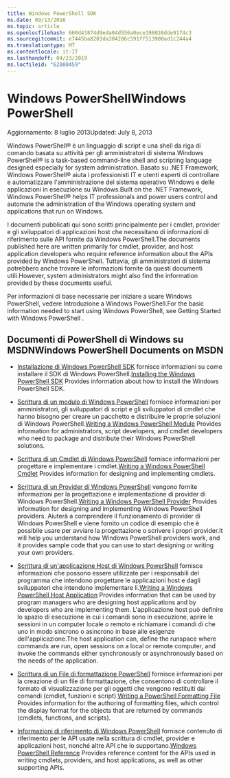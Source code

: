 ```yaml
---
title: Windows PowerShell SDK
ms.date: 09/13/2016
ms.topic: article
ms.openlocfilehash: 600d43874d9eda04d556a0ece198026dde9174c3
ms.sourcegitcommit: e7445ba8203da304286c591ff513900ad1c244a4
ms.translationtype: MT
ms.contentlocale: it-IT
ms.lasthandoff: 04/23/2019
ms.locfileid: "62080459"
---
```

# <a name="windows-powershell"></a><span data-ttu-id="3bbdc-102">Windows PowerShell</span><span class="sxs-lookup"><span data-stu-id="3bbdc-102">Windows PowerShell</span></span>

<span data-ttu-id="3bbdc-103">Aggiornamento: 8 luglio 2013</span><span class="sxs-lookup"><span data-stu-id="3bbdc-103">Updated: July 8, 2013</span></span>

<span data-ttu-id="3bbdc-104">Windows PowerShell® è un linguaggio di script e una shell da riga di comando basata su attività per gli amministratori di sistema.</span><span class="sxs-lookup"><span data-stu-id="3bbdc-104">Windows PowerShell® is a task-based command-line shell and scripting language designed especially for system administration.</span></span> <span data-ttu-id="3bbdc-105">Basato su .NET Framework, Windows PowerShell® aiuta i professionisti IT e utenti esperti di controllare e automatizzare l'amministrazione del sistema operativo Windows e delle applicazioni in esecuzione su Windows.</span><span class="sxs-lookup"><span data-stu-id="3bbdc-105">Built on the .NET Framework, Windows PowerShell® helps IT professionals and power users control and automate the administration of the Windows operating system and applications that run on Windows.</span></span>

<span data-ttu-id="3bbdc-106">I documenti pubblicati qui sono scritti principalmente per i cmdlet, provider e gli sviluppatori di applicazioni host che necessitano di informazioni di riferimento sulle API fornite da Windows PowerShell.</span><span class="sxs-lookup"><span data-stu-id="3bbdc-106">The documents published here are written primarily for cmdlet, provider, and host application developers who require reference information about the APIs provided by Windows PowerShell.</span></span>
<span data-ttu-id="3bbdc-107">Tuttavia, gli amministratori di sistema potrebbero anche trovare le informazioni fornite da questi documenti utili.</span><span class="sxs-lookup"><span data-stu-id="3bbdc-107">However, system administrators might also find the information provided by these documents useful.</span></span>

<span data-ttu-id="3bbdc-108">Per informazioni di base necessarie per iniziare a usare Windows PowerShell, vedere Introduzione a Windows PowerShell.</span><span class="sxs-lookup"><span data-stu-id="3bbdc-108">For the basic information needed to start using Windows PowerShell, see Getting Started with Windows PowerShell .</span></span>

## <a name="windows-powershell-documents-on-msdn"></a><span data-ttu-id="3bbdc-109">Documenti di PowerShell di Windows su MSDN</span><span class="sxs-lookup"><span data-stu-id="3bbdc-109">Windows PowerShell Documents on MSDN</span></span>

- <span data-ttu-id="3bbdc-110">[Installazione di Windows PowerShell SDK](https://msdn.microsoft.com/en-us/library/ff458115.aspx) fornisce informazioni su come installare il SDK di Windows PowerShell.</span><span class="sxs-lookup"><span data-stu-id="3bbdc-110">[Installing the Windows PowerShell SDK](https://msdn.microsoft.com/en-us/library/ff458115.aspx) Provides information about how to install the Windows PowerShell SDK.</span></span>

- <span data-ttu-id="3bbdc-111">[Scrittura di un modulo di Windows PowerShell](./module/writing-a-windows-powershell-module.md) fornisce informazioni per amministratori, gli sviluppatori di script e gli sviluppatori di cmdlet che hanno bisogno per creare un pacchetto e distribuire le proprie soluzioni di Windows PowerShell.</span><span class="sxs-lookup"><span data-stu-id="3bbdc-111">[Writing a Windows PowerShell Module](./module/writing-a-windows-powershell-module.md) Provides information for administrators, script developers, and cmdlet developers who need to package and distribute their Windows PowerShell solutions.</span></span>

- <span data-ttu-id="3bbdc-112">[Scrittura di un Cmdlet di Windows PowerShell](./cmdlet/writing-a-windows-powershell-cmdlet.md) fornisce informazioni per progettare e implementare i cmdlet.</span><span class="sxs-lookup"><span data-stu-id="3bbdc-112">[Writing a Windows PowerShell Cmdlet](./cmdlet/writing-a-windows-powershell-cmdlet.md) Provides information for designing and implementing cmdlets.</span></span>

- <span data-ttu-id="3bbdc-113">[Scrittura di un Provider di Windows PowerShell](./provider/writing-a-windows-powershell-provider.md) vengono fornite informazioni per la progettazione e implementazione di provider di Windows PowerShell.</span><span class="sxs-lookup"><span data-stu-id="3bbdc-113">[Writing a Windows PowerShell Provider](./provider/writing-a-windows-powershell-provider.md) Provides information for designing and implementing Windows PowerShell providers.</span></span> <span data-ttu-id="3bbdc-114">Aiuterà a comprendere il funzionamento di provider di Windows PowerShell e viene fornito un codice di esempio che è possibile usare per avviare la progettazione o scrivere i propri provider.</span><span class="sxs-lookup"><span data-stu-id="3bbdc-114">It will help you understand how Windows PowerShell providers work, and it provides sample code that you can use to start designing or writing your own providers.</span></span>

- <span data-ttu-id="3bbdc-115">[Scrittura di un'applicazione Host di Windows PowerShell](./hosting/writing-a-windows-powershell-host-application.md) fornisce informazioni che possono essere utilizzate per i responsabili del programma che intendono progettare le applicazioni host e dagli sviluppatori che intendono implementare li.</span><span class="sxs-lookup"><span data-stu-id="3bbdc-115">[Writing a Windows PowerShell Host Application](./hosting/writing-a-windows-powershell-host-application.md) Provides information that can be used by program managers who are designing host applications and by developers who are implementing them.</span></span> <span data-ttu-id="3bbdc-116">L'applicazione host può definire lo spazio di esecuzione in cui i comandi sono in esecuzione, aprire le sessioni in un computer locale o remoto e richiamare i comandi di che uno in modo sincrono o asincrono in base alle esigenze dell'applicazione.</span><span class="sxs-lookup"><span data-stu-id="3bbdc-116">The host application can, define the runspace where commands are run, open sessions on a local or remote computer, and invoke the commands either synchronously or asynchronously based on the needs of the application.</span></span>

- <span data-ttu-id="3bbdc-117">[Scrittura di un File di formattazione PowerShell](./format/writing-a-powershell-formatting-file.md) fornisce informazioni per la creazione di un file di formattazione, che consentono di controllare il formato di visualizzazione per gli oggetti che vengono restituiti dai comandi (cmdlet, funzioni e script).</span><span class="sxs-lookup"><span data-stu-id="3bbdc-117">[Writing a PowerShell Formatting File](./format/writing-a-powershell-formatting-file.md) Provides information for the authoring of formatting files, which control the display format for the objects that are returned by commands (cmdlets, functions, and scripts).</span></span>

- <span data-ttu-id="3bbdc-118">[Informazioni di riferimento di Windows PowerShell](./windows-powershell-reference.md) fornisce contenuto di riferimento per le API usate nella scrittura di cmdlet, provider e applicazioni host, nonché altre API che lo supportano.</span><span class="sxs-lookup"><span data-stu-id="3bbdc-118">[Windows PowerShell Reference](./windows-powershell-reference.md) Provides reference content for the APIs used in writing cmdlets, providers, and host applications, as well as other supporting APIs.</span></span>
